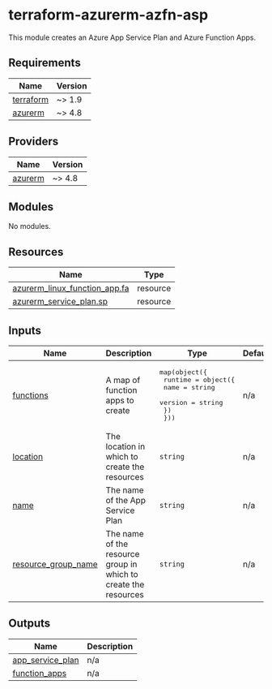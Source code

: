 # terraform-azurerm-azfn-asp

This module creates an Azure App Service Plan and Azure Function Apps.

<!-- BEGIN_TF_DOCS -->
## Requirements

| Name | Version |
|------|---------|
| <a name="requirement_terraform"></a> [terraform](#requirement\_terraform) | ~> 1.9 |
| <a name="requirement_azurerm"></a> [azurerm](#requirement\_azurerm) | ~> 4.8 |

## Providers

| Name | Version |
|------|---------|
| <a name="provider_azurerm"></a> [azurerm](#provider\_azurerm) | ~> 4.8 |

## Modules

No modules.

## Resources

| Name | Type |
|------|------|
| [azurerm_linux_function_app.fa](https://registry.terraform.io/providers/hashicorp/azurerm/latest/docs/resources/linux_function_app) | resource |
| [azurerm_service_plan.sp](https://registry.terraform.io/providers/hashicorp/azurerm/latest/docs/resources/service_plan) | resource |

## Inputs

| Name | Description | Type | Default | Required |
|------|-------------|------|---------|:--------:|
| <a name="input_functions"></a> [functions](#input\_functions) | A map of function apps to create | <pre>map(object({<br>    runtime = object({<br>      name    = string<br>      version = string<br>    })<br>  }))</pre> | n/a | yes |
| <a name="input_location"></a> [location](#input\_location) | The location in which to create the resources | `string` | n/a | yes |
| <a name="input_name"></a> [name](#input\_name) | The name of the App Service Plan | `string` | n/a | yes |
| <a name="input_resource_group_name"></a> [resource\_group\_name](#input\_resource\_group\_name) | The name of the resource group in which to create the resources | `string` | n/a | yes |

## Outputs

| Name | Description |
|------|-------------|
| <a name="output_app_service_plan"></a> [app\_service\_plan](#output\_app\_service\_plan) | n/a |
| <a name="output_function_apps"></a> [function\_apps](#output\_function\_apps) | n/a |
<!-- END_TF_DOCS -->